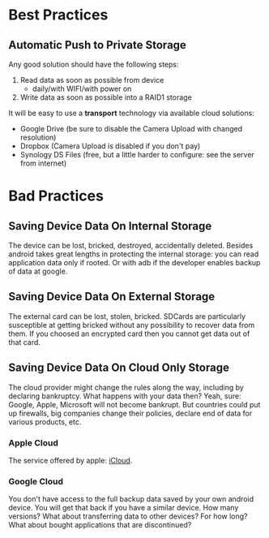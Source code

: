 # Best Practices
## Automatic Push to Private Storage
Any good solution should have the following steps:
1. Read data as soon as possible from device
   - daily/with WIFI/with power on
2. Write data as soon as possible into a RAID1 storage

It will be easy to use a **transport** technology via available cloud solutions:
- Google Drive (be sure to disable the Camera Upload with changed resolution)
- Dropbox (Camera Upload is disabled if you don't pay)
- Synology DS Files (free, but a little harder to configure: see the server from internet)

# Bad Practices
## Saving Device Data On Internal Storage
The device can be lost, bricked, destroyed, accidentally deleted.
Besides android takes great lengths in protecting the internal storage: you can read application data only if rooted. Or with adb if the developer enables backup of data at google.

## Saving Device Data On External Storage
The external card can be lost, stolen, bricked. SDCards are particularly susceptible at getting bricked without any possibility to recover data from them. If you choosed an encrypted card then you cannot get data out of that card.

## Saving Device Data On Cloud Only Storage
The cloud provider might change the rules along the way, including by declaring bankruptcy. What happens with your data then? Yeah, sure: Google, Apple, Microsoft will not become bankrupt. But countries could put up firewalls, big companies change their policies, declare end of data for various products, etc.

### Apple Cloud
The service offered by apple: [iCloud](https://www.apple.com/icloud/).
  
### Google Cloud
  You don't have access to the full backup data saved by your own android device. You will get that back if you have a similar device. How many versions? What about transferring data to other devices? For how long? What about bought applications that are discontinued?